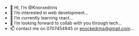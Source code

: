 - 👋 Hi, I’m @Knorxedrins
- 👀 I’m interested in  web development...
- 🌱 I’m currently learning react...
- 💞️ I’m looking forward to collab with you through tech...
- 📫 contact me on 0707454945 or enockedrins@gmail.com...
<!---
Knorxedrins/Knorxedrins is a ✨ special ✨ repository because its `README.md` (this file) appears on your GitHub profile.
You can click the Preview link to take a look at your changes.
--->
